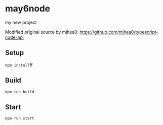 # may6node

my new project

Modified original source by mjhea0: https://github.com/mjhea0/typescript-node-api

## Setup



























`npm install`ff












## Build







`npm run build`





## Start

`npm run start`


